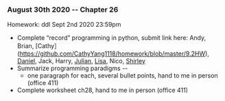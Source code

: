 ### August 30th 2020  -- Chapter 26
Homework: ddl Sept 2nd 2020 23:59pm
* Complete “record” programming in python, submit link here: Andy, Brian, [Cathy］(https://github.com/CathyYang1118/homework/blob/master/9.2HW), [Daniel](https://github.com/Yuudachi530/Assignment/tree/master/Record9.2), Jack,  Harry, [Julian](https://github.com/wudithu08/icc-AL-CS-2021/tree/master/2020-2021%20year#august-30th-2020-----chapter-26),  [Lisa](https://github.com/ZeroxAlone/200830), Nico, [Shirley](https://github.com/ShirleyAiko/S3/blob/master/SS1/RecordExample.py)
* Summarize programming paradigms -- 
    * one paragraph for each, several bullet points, hand to me in person (office 411) 
* Complete worksheet ch28, hand to me in person (office 411) 

